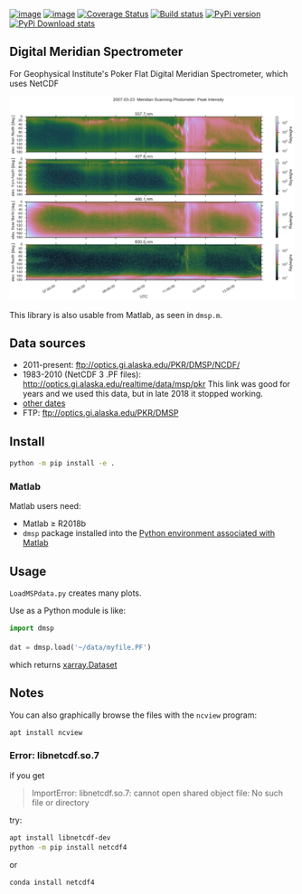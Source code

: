 [![image](https://zenodo.org/badge/DOI/10.5281/zenodo.167565.svg)](https://doi.org/10.5281/zenodo.167565)
[![image](https://travis-ci.org/scivision/digital-meridian-spectrometer.svg?branch=master)](https://travis-ci.org/scivision/digital-meridian-spectrometer)
[![Coverage Status](https://coveralls.io/repos/github/scivision/digital-meridian-spectrometer/badge.svg?branch=master)](https://coveralls.io/github/scivision/digital-meridian-spectrometer?branch=master)
[![Build status](https://ci.appveyor.com/api/projects/status/r7044ijm5pgmawwg?svg=true)](https://ci.appveyor.com/project/scivision/digital-meridian-spectrometer)
[![PyPi version](https://img.shields.io/pypi/pyversions/dmsp.svg)](https://pypi.python.org/pypi/dmsp)
[![PyPi Download stats](http://pepy.tech/badge/dmsp)](http://pepy.tech/project/dmsp)


## Digital Meridian Spectrometer

For Geophysical Institute's Poker Flat Digital Meridian Spectrometer, which uses NetCDF

![example of PF-DMSP data](tests/demo.png)

This library is also usable from Matlab, as seen in `dmsp.m`.


## Data sources

* 2011-present: ftp://optics.gi.alaska.edu/PKR/DMSP/NCDF/
* 1983-2010 (NetCDF 3 .PF files): http://optics.gi.alaska.edu/realtime/data/msp/pkr   This link was good for years and we used this data, but in late 2018 it stopped working.
* [other dates](http://optics.gi.alaska.edu/realtime/data/archive/PKR_MSP_X/)
* FTP: ftp://optics.gi.alaska.edu/PKR/DMSP


## Install

```sh
python -m pip install -e .
```

### Matlab
Matlab users need:
* Matlab &ge; R2018b
* `dmsp` package installed into the [Python environment associated with Matlab](https://www.scivision.co/matlab-python-user-module-import/#switching-python-version)

## Usage

`LoadMSPdata.py` creates many plots.

Use as a Python module is like:
```python
import dmsp

dat = dmsp.load('~/data/myfile.PF')
```
which returns [xarray.Dataset](http://xarray.pydata.org/en/stable/generated/xarray.Dataset.html)

## Notes

You can also graphically browse the files with the `ncview` program:
```sh
apt install ncview
```

### Error: libnetcdf.so.7

if you get

> ImportError: libnetcdf.so.7: cannot open shared object file: No such file or directory

try:
```sh
apt install libnetcdf-dev
python -m pip install netcdf4
```
or
```sh
conda install netcdf4
```
